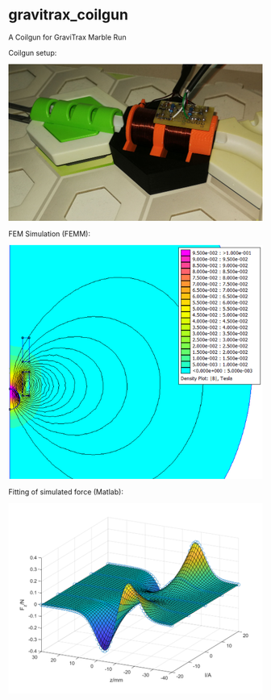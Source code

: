 # gravitrax_coilgun
A Coilgun for GraviTrax Marble Run

Coilgun setup:

![System Setup Image](img/coilgun.jpg)


FEM Simulation (FEMM):

![FEM Simulation](img/FEMM_example.png)


Fitting of simulated force (Matlab):

![FEM Simulation](img/force_fitting.png)